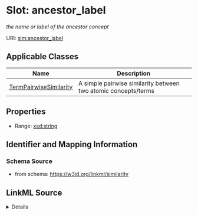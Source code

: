 # Slot: ancestor_label
_the name or label of the ancestor concept_


URI: [sim:ancestor_label](https://w3id.org/linkml/similarity/ancestor_label)



<!-- no inheritance hierarchy -->




## Applicable Classes

| Name | Description |
| --- | --- |
[TermPairwiseSimilarity](TermPairwiseSimilarity.md) | A simple pairwise similarity between two atomic concepts/terms






## Properties

* Range: [xsd:string](http://www.w3.org/2001/XMLSchema#string)







## Identifier and Mapping Information







### Schema Source


* from schema: https://w3id.org/linkml/similarity




## LinkML Source

<details>
```yaml
name: ancestor_label
description: the name or label of the ancestor concept
from_schema: https://w3id.org/linkml/similarity
rank: 1000
alias: ancestor_label
domain_of:
- TermPairwiseSimilarity
range: string

```
</details>